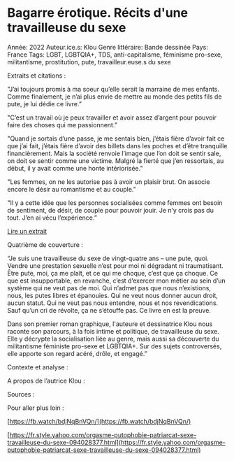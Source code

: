 # Bagarre érotique. Récits d'une travailleuse du sexe

Année: 2022
Auteur.ice.s: Klou
Genre littéraire: Bande dessinée
Pays: France
Tags: LGBT, LGBTQIA+, TDS, anti-capitalisme, féminisme pro-sexe, militantisme, prostitution, pute, travailleur.euse.s du sexe

Extraits et citations :

"J’ai toujours promis à ma soeur qu’elle serait la marraine de mes enfants. Comme finalement, je n’ai plus envie de mettre au monde des petits fils de pute, je lui dédie ce livre.”

"C’est un travail où je peux travailler et avoir assez d’argent pour pouvoir faire des choses qui me passionnent.”

"Quand je sortais d’une passe, je me sentais bien, j’étais fière d’avoir fait ce que j’ai fait, j’étais fière d’avoir des billets dans les poches et d’être tranquille financièrement. Mais la société renvoie l’image que l’on doit se sentir sale, on doit se sentir comme une victime. Malgré la fierté que j’en ressortais, au début, il y avait comme une honte intériorisée."

"Les femmes, on ne les autorise pas à avoir un plaisir brut. On associe encore le désir au romantisme et au couple."

"Il y a cette idée que les personnes socialisées comme femmes ont besoin de sentiment, de désir, de couple pour pouvoir jouir. Je n’y crois pas du tout. J’en ai vécu l’expérience.”

[Lire un extrait](https://www.bede.fr/preview-bd-bagarre-erotique-recits-d-une-travailleuse-du-sexe) 

Quatrième de couverture :

“Je suis une travailleuse du sexe de vingt-quatre ans – une pute, quoi. Vendre une prestation sexuelle n’est pour moi ni dégradant ni traumatisant. Être pute, moi, ça me plaît, et ce qui me choque, c’est que ça choque. Ce que est insupportable, en revanche, c’est d’exercer mon métier au sein d’un système qui ne veut pas de moi. Qui n’admet pas que nous n’existions, nous, les putes libres et épanouies. Qui ne veut nous donner aucun droit, aucun statut. Qui ne veut pas nous entendre, nous et nos revendications. Sauf qu’un cri de révolte, ça ne s’étouffe pas. Ce livre en est la preuve.

Dans son premier roman graphique, l'auteure et dessinatrice Klou nous raconte son parcours, à la fois intime et politique, de travailleuse du sexe. Elle y décrypte la socialisation liée au genre, mais aussi sa découverte du militantisme féministe pro-sexe et LGBTQIA+. Sur des sujets controversés, elle apporte son regard acéré, drôle, et engagé.”

Contexte et analyse :

A propos de l’autrice Klou :

Sources :

Pour aller plus loin :

[https://fb.watch/bdjNqBnVQn/](https://fb.watch/bdjNqBnVQn/)

[https://fr.style.yahoo.com/orgasme-putophobie-patriarcat-sexe-travailleuse-du-sexe-094028377.html](https://fr.style.yahoo.com/orgasme-putophobie-patriarcat-sexe-travailleuse-du-sexe-094028377.html)